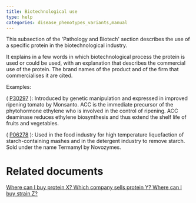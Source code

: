 ```yaml
---
title: Biotechnological use
type: help
categories: disease_phenotypes_variants,manual
---
```


This subsection of the 'Pathology and Biotech' section describes the use of a specific protein in the biotechnological industry.

It explains in a few words in which biotechnological process the protein is used or could be used, with an explanation that describes the commercial use of the protein. The brand names of the product and of the firm that commercialises it are cited.

Examples:

( [P30297](https://www.uniprot.org/uniprotkb/P30297#phenotypes_variants) ): Introduced by genetic manipulation and expressed in improved ripening tomato by Monsanto. ACC is the immediate precursor of the phytohormone ethylene who is involved in the control of ripening. ACC deaminase reduces ethylene biosynthesis and thus extend the shelf life of fruits and vegetables.

( [P06278](https://www.uniprot.org/uniprotkb/P06278#phenotypes_variants) ): Used in the food industry for high temperature liquefaction of starch-containing mashes and in the detergent industry to remove starch. Sold under the name Termamyl by Novozymes.

# Related documents

[Where can I buy protein X? Which company sells protein Y? Where can I buy strain Z?](https://www.uniprot.org/help/where_to_buy)
